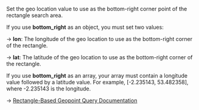 Set the geo location value to use as the bottom-right corner point of the rectangle search area.

If you use **bottom_right** as an object, you must set two values:

→ **lon**: The longitude of the geo location to use as the bottom-right corner of the rectangle.

→ **lat**: The latitude of the geo location to use as the bottom-right corner of the rectangle.

If you use **bottom_right** as an array, your array must contain a longitude value followed by a latitude value. For example, [-2.235143, 53.482358], where -2.235143 is the longitude.

→ [Rectangle-Based Geopoint Query Documentation](https://docs.couchbase.com/server/current/search/search-request-params.html#geopoint-queries-rectangle)